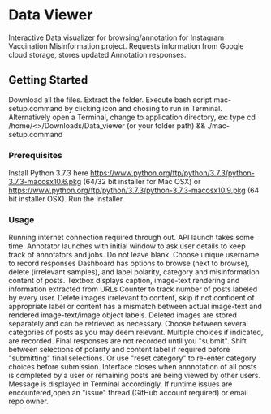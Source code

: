 # Data Viewer

Interactive Data visualizer for browsing/annotation for Instagram Vaccination Misinformation project. Requests information from Google cloud storage, stores updated Annotation responses.

## Getting Started

Download all the files. Extract the folder. 
Execute bash script mac-setup.command by clicking icon and chosing to run in Terminal. Alternatively open a Terminal, change to application directory, ex: type cd /home/<<user>>/Downloads/Data_viewer (or your folder path) && ./mac-setup.command

### Prerequisites

Install Python 3.7.3 here https://www.python.org/ftp/python/3.7.3/python-3.7.3-macosx10.6.pkg (64/32 bit installer for Mac OSX) or https://www.python.org/ftp/python/3.7.3/python-3.7.3-macosx10.9.pkg (64 bit installer OSX). 
Run the Installer.

### Usage

Running internet connection required through out. API launch takes some time.
Annotator launches with initial window to ask user details to keep track of annotators and jobs. Do not leave blank. 
Choose unique username to record responses
Dashboard has options to browse (next to browse), delete (irrelevant samples), and label polarity, category and misinformation content of posts.
Textbox displays caption, image-text rendering and information extracted from URLs
Counter to track number of posts labeled by every user.
Delete images irrelevant to content, skip if not confident of appropriate label or content has a mismatch between actual image-text and rendered image-text/image object labels.
Deleted images are stored separately and can be retrieved as necessary. 
Choose between several categories of posts as you may deem relevant. Multiple choices if indicated, are recorded.
Final responses are not recorded until you "submit". Shift between selections of polarity and content label if required before "submitting" final selections. Or use "reset category" to re-enter category choices before submission. 
Interface closes when annnotation of all posts is completed by a user or remaining posts are being viewed by other users. Message is displayed in Terminal accordingly. 
If runtime issues are encountered,open an "issue" thread (GitHub account required) or email repo owner.
